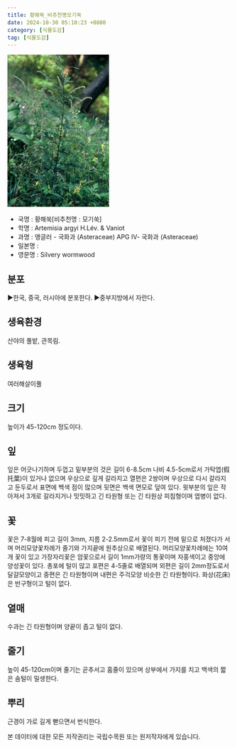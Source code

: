 ```yaml
---
title: 황해쑥_비추천명모기쑥
date: 2024-10-30 05:10:23 +0800
category: [식물도감]
tag: [식물도감]
---
```




![황해쑥[비추천명 : 모기쑥]](/assets/img/fileUpload/plants/basic/Compositae/Artemisia/10482/1_th2.JPG)
- 국명 : 황해쑥[비추천명 : 모기쑥]
- 학명 : Artemisia argyi H.Lév. & Vaniot
- 과명 : 앵글러 - 국화과 (Asteraceae) APG Ⅳ- 국화과 (Asteraceae)
- 일본명 : 
- 영문명 : Silvery wormwood


## 분포
▶한국, 중국, 러시아에 분포한다.
▶중부지방에서 자란다.
## 생육환경
산야의 풀밭, 관목림.
## 생육형
여러해살이풀 
## 크기
높이가 45-120cm 정도이다.
## 잎
잎은 어긋나기하며 두껍고 밑부분의 것은 길이 6-8.5cm 나비 4.5-5cm로서 가탁엽(假托葉)이 있거나 없으며 우상으로 깊게 갈라지고 열편은 2쌍이며 우상으로 다시 갈라지고 둔두로서 표면에 백색 점이 많으며 뒷면은 백색 면모로 덮여 있다. 윗부분의 잎은 작아져서 3개로 갈라지거나 밋밋하고 긴 타원형 또는 긴 타원상 피침형이며 엽병이 없다.
## 꽃
꽃은 7-8월에 피고 길이 3mm, 지름 2-2.5mm로서 꽃이 피기 전에 밑으로 처졌다가 서며 머리모양꽃차례가 줄기와 가지끝에 원추상으로 배열된다. 머리모양꽃차례에는 10여개 꽃이 있고 가장자리꽃은 암꽃으로서 길이 1mm가량의 통꽃이며 자홍색이고 중앙에 양성꽃이 있다. 총포에 털이 많고 포편은 4-5줄로 배열되며 외편은 길이 2mm정도로서 달걀모양이고 중편은 긴 타원형이며 내편은 주걱모양 비슷한 긴 타원형이다. 화상(花床)은 반구형이고 털이 없다.
## 열매
수과는 긴 타원형이며 양끝이 좁고 털이 없다.
## 줄기
높이 45-120cm이며 줄기는 곧추서고 홈줄이 있으며 상부에서 가지를 치고 백색의 짧은 솜털이 밀생한다.
## 뿌리
근경이 가로 길게 뻗으면서 번식한다.






본 데이터에 대한 모든 저작권리는 국립수목원 또는 원저작자에게 있습니다.
